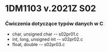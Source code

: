 # 1DM1103 v.2021Z S02


### Ćwiczenia dotyczące typów danych w C
- char, unsigned char -- s02pr01.c
- int, long, unsigned int -- s02pr02.c
- float, double  -- s02pr03.c
